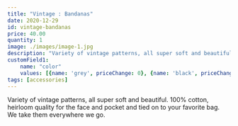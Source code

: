 ```yaml
---
title: "Vintage : Bandanas"
date: 2020-12-29
id: vintage-bandanas
price: 40.00
quantity: 1
image: ./images/image-1.jpg
description: "Variety of vintage patterns, all super soft and beautiful. 100% cotton, heirloom quality for the face and pocket and tied on to your favorite bag. We take them everywhere we go."
customField1:
    name: "color"
    values: [{name: 'grey', priceChange: 0}, {name: 'black', priceChange: 0}, {name: 'navy', priceChange: 0}, {name: 'teal', priceChange: 0}, {name: 'green', priceChange: 0}, {name: 'lavender', priceChange: 0}]
tags: [accessories]
---
```

Variety of vintage patterns, all super soft and beautiful. 100% cotton, heirloom quality for the face and pocket and tied on to your favorite bag. We take them everywhere we go.